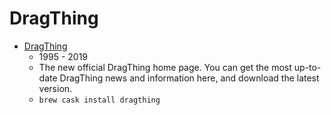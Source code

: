 # DragThing
- [DragThing](https://www.dragthing.com/)
  -  1995 - 2019
  - The new official DragThing home page. You can get the most up-to-date DragThing news and information here, and download the latest version.
  - `brew cask install dragthing`
